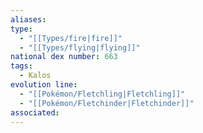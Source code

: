 ```yaml
---
aliases: 
type:
  - "[[Types/fire|fire]]"
  - "[[Types/flying|flying]]"
national dex number: 663
tags:
  - Kalos
evolution line:
  - "[[Pokémon/Fletchling|Fletchling]]"
  - "[[Pokémon/Fletchinder|Fletchinder]]"
associated: 
---
```

